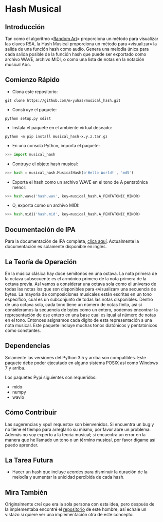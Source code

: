 # Hash Musical
## Introducción
Tan como el algoritmo «[Random Art](https://github.com/calmh/randomart)»
proporciona un método para visualizar las claves RSA, la Hash Musical
proporciona un método para «visualizar» la salida de una función hash como
audio.  Genera una melodía única para cada salida posible de la función hash
que puede ser exportado como archivo WAVE, archivo MIDI, o como una lista de
notas en la notación musical Abc.

## Comienzo Rápido
* Clona este repositorio:

```
git clone https://github.com/m-yuhas/musical_hash.git
```

* Construye el paquete:

```
python setup.py sdist
```

* Instala el paquete en el ambiente virtual deseado:

```
python -m pip install musical_hash-x.y.z.tar.gz
```

* En una consola Python, importa el paquete:

```python
>>> import musical_hash
```

* Contruye el objeto hash musical:

```python
>>> hash = musical_hash.MusicalHash(b'Hello World!', 'md5')
```

* Exporta el hash como un archivo WAVE en el tono de A pentatónica menor:

```python
>>> hash.wave('hash.wav', key=musical_hash.A_PENTATONIC_MINOR)
```

* O, exporta como un archivo MIDI:

```python
>>> hash.midi('hash.mid', key=musical_hash.A_PENTATONIC_MINOR)
```

## Documentación de IPA
Para la documentación de IPA completa, [clica aquí](api_documentation.md).
Actualmente la documentación es solamente disponible en inglés.

## La Teoría de Operación
En la música clásica hay doce semitonos en una octava.  La nota primera de la
octava subsecuente es el armónico primero de la nota primera de la octava
previa.  Así vamos a considerar una octava sola como el universo de todas las
notas los que son disponibles para «visualizar» una secuencia de bytes.  La
mayoria de composiciones musicales están escritas en un tono específico, cual
es un subconjunto de todas las notas disponibles.  Dentro de una octava sola,
cada tono tiene un número de notas finito, así si consideramos la secuencia de
bytes como un entero, podemos encontrar la representación de ese entero en una
base cual es iqual al número de notas en el tono.  Entonces asignamos cada
dígito de esta representación a una nota musical.  Este paquete incluye muchas
tonos diatónicos y pentatónicos como constantes.

## Dependencias
Solamente las versiones del Python 3.5 y arriba son compatibles.  Este paquete
debe poder ejecutado en alguno sistema POSIX así como Windows 7 y arriba.

Los paquetes Pypi siguientes son requeridos:
* mido
* numpy
* wavio

## Cómo Contribuir
Las sugerencias y «pull requests» son bienvenidos. Si encuentra un bug y no
tiene el tiempo para arreglarlo su mismo, por favor abre un problema. Además
no soy experto a la teoría musical; si encuentra un error en la manera que he
llamado un tono o un término musical, por favor digame así puedo aprender.

## La Tarea Futura
- Hacer un hash que incluye acordes para disminuir la duración de la melodía y
    aumentar la unicidad percibida de cada hash.

## Mira También
Originalmente creí que era la sola persona con esta idea, pero después de la
implementaba encontré el
[repositorio](https://github.com/jmaclean/musical-hash) de este hombre, así
echale un vistazo si quiere ver una implementación otra de este concepto.
